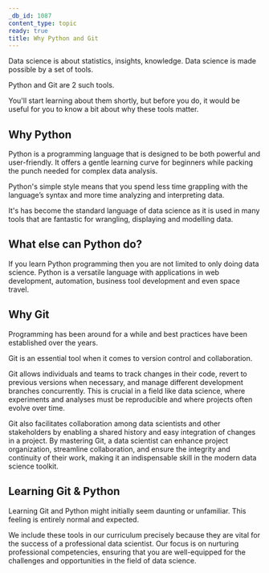 ```yaml
---
_db_id: 1087
content_type: topic
ready: true
title: Why Python and Git
---
```


Data science is about statistics, insights, knowledge. Data science is made possible by a set of tools.

Python and Git are 2 such tools.

You'll start learning about them shortly, but before you do, it would be useful for you to know a bit about why these tools matter. 

## Why Python

Python is a programming language that is designed to be both powerful and user-friendly.
It offers a gentle learning curve for beginners while packing the punch needed for complex data analysis. 

Python's simple style means that you spend less time grappling with the language’s syntax and more time analyzing and interpreting data.

It's has become the standard language of data science as it is used in many tools that are fantastic for wrangling, displaying and modelling data.


## What else can Python do?

If you learn Python programming then you are not limited to only doing data science. Python is a versatile language with applications in web development, automation, business tool development and even space travel.

## Why Git 

Programming has been around for a while and best practices have been established over the years.

Git is an essential tool when it comes to version control and collaboration. 

Git allows individuals and teams to track changes in their code, revert to previous versions when necessary, and manage different development branches concurrently. This is crucial in a field like data science, where experiments and analyses must be reproducible and where projects often evolve over time. 

Git also facilitates collaboration among data scientists and other stakeholders by enabling a shared history and easy integration of changes in a project. By mastering Git, a data scientist can enhance project organization, streamline collaboration, and ensure the integrity and continuity of their work, making it an indispensable skill in the modern data science toolkit.

## Learning Git & Python

Learning Git and Python might initially seem daunting or unfamiliar. This feeling is entirely normal and expected.

We include these tools in our curriculum precisely because they are vital for the success of a professional data scientist. Our focus is on nurturing professional competencies, ensuring that you are well-equipped for the challenges and opportunities in the field of data science.